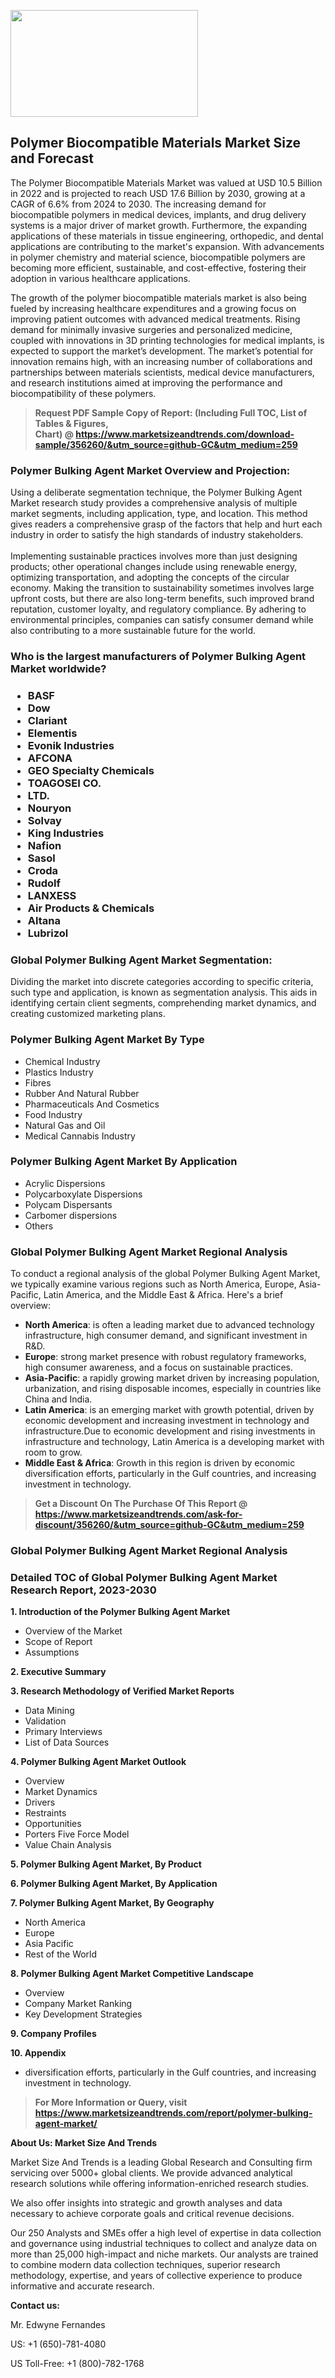 <p><img class="alignnone size-medium wp-image-20088" src="https://ffe5etoiles.com/wp-content/uploads/2024/12/MST1-300x171.png" alt="" width="300" height="171" /></p><h2>Polymer Biocompatible Materials Market Size and Forecast</h2><p>The Polymer Biocompatible Materials Market was valued at USD 10.5 Billion in 2022 and is projected to reach USD 17.6 Billion by 2030, growing at a CAGR of 6.6% from 2024 to 2030. The increasing demand for biocompatible polymers in medical devices, implants, and drug delivery systems is a major driver of market growth. Furthermore, the expanding applications of these materials in tissue engineering, orthopedic, and dental applications are contributing to the market's expansion. With advancements in polymer chemistry and material science, biocompatible polymers are becoming more efficient, sustainable, and cost-effective, fostering their adoption in various healthcare applications.</p><p>The growth of the polymer biocompatible materials market is also being fueled by increasing healthcare expenditures and a growing focus on improving patient outcomes with advanced medical treatments. Rising demand for minimally invasive surgeries and personalized medicine, coupled with innovations in 3D printing technologies for medical implants, is expected to support the market’s development. The market’s potential for innovation remains high, with an increasing number of collaborations and partnerships between materials scientists, medical device manufacturers, and research institutions aimed at improving the performance and biocompatibility of these polymers.</p></p><blockquote id="" class=""><strong>Request PDF Sample Copy of Report: (Including Full TOC, List of Tables &amp; Figures, Chart)&nbsp;@&nbsp;<strong><a href="https://www.marketsizeandtrends.com/download-sample/356260/&utm_source=github-GC&utm_medium=259" target="_blank">https://www.marketsizeandtrends.com/download-sample/356260/&utm_source=github-GC&utm_medium=259</a></strong></strong></blockquote><h3 id="" class="">Polymer Bulking Agent Market&nbsp;Overview and Projection:</h3><p id="" class="">Using a deliberate segmentation technique, the Polymer Bulking Agent Market research study provides a comprehensive analysis of multiple market segments, including application, type, and location. This method gives readers a comprehensive grasp of the factors that help and hurt each industry in order to satisfy the high standards of industry stakeholders. <br /> <br />Implementing sustainable practices involves more than just designing products; other operational changes include using renewable energy, optimizing transportation, and adopting the concepts of the circular economy. Making the transition to sustainability sometimes involves large upfront costs, but there are also long-term benefits, such improved brand reputation, customer loyalty, and regulatory compliance. By adhering to environmental principles, companies can satisfy consumer demand while also contributing to a more sustainable future for the world.</p><h3 id="" class="">Who is the largest manufacturers of&nbsp;Polymer Bulking Agent Market worldwide?</h3><h3 class=""><p><ul><li>BASF </li><li> Dow </li><li> Clariant </li><li> Elementis </li><li> Evonik Industries </li><li> AFCONA </li><li> GEO Specialty Chemicals </li><li> TOAGOSEI CO. </li><li> LTD. </li><li> Nouryon </li><li> Solvay </li><li> King Industries </li><li> Nafion </li><li> Sasol </li><li> Croda </li><li> Rudolf </li><li> LANXESS </li><li> Air Products & Chemicals </li><li> Altana </li><li> Lubrizol</li></ul></p></h3><h3 id="" class="">Global&nbsp;Polymer Bulking Agent Market Segmentation:</h3><p id="" class="">Dividing the market into discrete categories according to specific criteria, such type and application, is known as segmentation analysis. This aids in identifying certain client segments, comprehending market dynamics, and creating customized marketing plans.</p><h3 id="" class="">Polymer Bulking Agent Market&nbsp;By Type</h3><p><p><ul><li>Chemical Industry</li><li> Plastics Industry</li><li> Fibres</li><li> Rubber And Natural Rubber</li><li> Pharmaceuticals And Cosmetics</li><li> Food Industry</li><li> Natural Gas and Oil</li><li> Medical Cannabis Industry</p></li></ul></p></p><h3 id="" class="">Polymer Bulking Agent Market&nbsp;By Application</h3><p class=""><p><ul><li>Acrylic Dispersions</li><li> Polycarboxylate Dispersions</li><li> Polycam Dispersants</li><li> Carbomer dispersions</li><li> Others</li></ul></p></p><h3 id="" class="">Global Polymer Bulking Agent Market Regional Analysis</h3><p id="" class="">To conduct a regional analysis of the global Polymer Bulking Agent Market, we typically examine various regions such as North America, Europe, Asia-Pacific, Latin America, and the Middle East &amp; Africa. Here's a brief overview:</p><ul><li><strong>North America</strong>: is often a leading market due to advanced technology infrastructure, high consumer demand, and significant investment in R&amp;D.</li><li><strong>Europe</strong>: strong market presence with robust regulatory frameworks, high consumer awareness, and a focus on sustainable practices.</li><li><strong>Asia-Pacific</strong>: a rapidly growing market driven by increasing population, urbanization, and rising disposable incomes, especially in countries like China and India.</li><li><strong>Latin America</strong>: is an emerging market with growth potential, driven by economic development and increasing investment in technology and infrastructure.Due to economic development and rising investments in infrastructure and technology, Latin America is a developing market with room to grow.</li><li><strong>Middle East &amp; Africa</strong>: Growth in this region is driven by economic diversification efforts, particularly in the Gulf countries, and increasing investment in technology.</li></ul><blockquote id="" class=""><strong>Get a Discount On The Purchase Of This Report @ <strong><a href="https://www.marketsizeandtrends.com/ask-for-discount/356260/&utm_source=github-GC&utm_medium=259" target="_blank">https://www.marketsizeandtrends.com/ask-for-discount/356260/&utm_source=github-GC&utm_medium=259</a></strong></strong></blockquote><h3 id="" class="">Global Polymer Bulking Agent Market Regional Analysis</h3><h3 id="" class="">Detailed TOC of Global Polymer Bulking Agent Market Research Report, 2023-2030</h3><p id="" class=""><strong>1. Introduction of the Polymer Bulking Agent Market</strong></p><ul><li>Overview of the Market</li><li>Scope of Report</li><li>Assumptions</li></ul><p id="" class=""><strong>2. Executive Summary</strong></p><p id="" class=""><strong>3. Research Methodology of Verified Market Reports</strong></p><ul><li>Data Mining</li><li>Validation</li><li>Primary Interviews</li><li>List of Data Sources</li></ul><p id="" class=""><strong>4. Polymer Bulking Agent Market Outlook</strong></p><ul><li>Overview</li><li>Market Dynamics</li><li>Drivers</li><li>Restraints</li><li>Opportunities</li><li>Porters Five Force Model</li><li>Value Chain Analysis</li></ul><p id="" class=""><strong>5. Polymer Bulking Agent Market, By Product</strong></p><p id="" class=""><strong>6. Polymer Bulking Agent Market, By Application</strong></p><p id="" class=""><strong>7. Polymer Bulking Agent Market, By Geography</strong></p><ul><li>North America</li><li>Europe</li><li>Asia Pacific</li><li>Rest of the World</li></ul><p id="" class=""><strong>8. Polymer Bulking Agent Market Competitive Landscape</strong></p><ul><li>Overview</li><li>Company Market Ranking</li><li>Key Development Strategies</li></ul><p id="" class=""><strong>9. Company Profiles</strong></p><p id="" class=""><strong>10. Appendix</strong></p><ul><li>diversification efforts, particularly in the Gulf countries, and increasing investment in technology.</li></ul><blockquote id="" class=""><strong>For More Information or Query, visit <strong><strong><a href="https://www.marketsizeandtrends.com/report/polymer-bulking-agent-market/" target="_blank">https://www.marketsizeandtrends.com/report/polymer-bulking-agent-market/</a></strong></strong></strong></blockquote><p id="" class=""><strong>About Us: Market Size And Trends</strong></p><p id="" class="">Market Size And Trends is a leading Global Research and Consulting firm servicing over 5000+ global clients. We provide advanced analytical research solutions while offering information-enriched research studies.</p><p id="" class="">We also offer insights into strategic and growth analyses and data necessary to achieve corporate goals and critical revenue decisions.</p><p id="" class="">Our 250 Analysts and SMEs offer a high level of expertise in data collection and governance using industrial techniques to collect and analyze data on more than 25,000 high-impact and niche markets. Our analysts are trained to combine modern data collection techniques, superior research methodology, expertise, and years of collective experience to produce informative and accurate research.</p><p id="" class=""><strong>Contact us:</strong></p><p id="" class="">Mr. Edwyne Fernandes</p><p id="" class="">US: +1 (650)-781-4080</p><p id="" class="">US Toll-Free: +1 (800)-782-1768</p>
